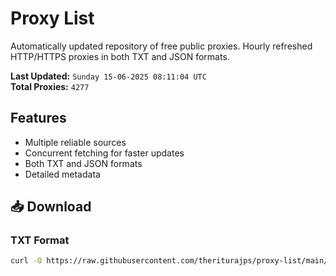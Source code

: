 # Proxy List

Automatically updated repository of free public proxies. Hourly refreshed HTTP/HTTPS proxies in both TXT and JSON formats.

**Last Updated:** `Sunday 15-06-2025 08:11:04 UTC`  
**Total Proxies:** `4277`

## Features
- Multiple reliable sources
- Concurrent fetching for faster updates
- Both TXT and JSON formats
- Detailed metadata

## 📥 Download

### TXT Format
```bash
curl -O https://raw.githubusercontent.com/theriturajps/proxy-list/main/proxies.txt